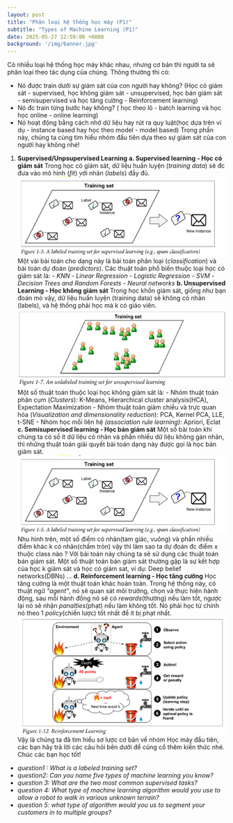 ```yaml
---
layout: post
title: "Phân loại hệ thống học máy (P1)"
subtitle: "Types of Machine Learning (P1)"
date: 2025-05-27 12:59:00 +0800
background: '/img/banner.jpg'
---
```


Có nhiều loại hệ thống học máy khác nhau, nhưng cơ bản thì người ta sẽ phân loại theo tác dụng của chúng. Thông thường thì có:
- Nó được train dưới sự giám sát của con người hay không? (Học có giám sát - supervised, học không giám sát - unsupervised, học bán  giám sát - semisupervised và học tăng cường - Reinforcement learning)
- Nó đc train từng bước hay không? ( học theo lô - batch learning và học học online - online learning)
- Nó hoạt động bằng cách nhớ dữ liệu hay rút ra quy luật(học dựa trên ví dụ - instance based hay học theo model - model based)
Trong phần này, chúng ta cùng tìm hiểu nhóm đầu tiên dựa theo sự giám sát của con người hay không nhé! 
1. **Supervised/Unpsupervised Learning**
	**a. Supervised learning - Học có giám sát**
		Trong học có giám sát, dữ liệu huấn luyện (*training data*) sẽ đc đưa vào mô hình (*fit*) với nhãn (*labels*) đầy đủ. 
		![Supervised learning](/img/bai-1-images/Pasted_image_20250527120501.png)
		Một vài bài toán cho dạng này là bài toán phân loại (*classification*) và bài toán dự đoán (*predictors*). 
		Các thuật toán phổ biến thuộc loại học có giám sát là:
		- *KNN*
		*- Linear Regression*
		*- Logistic Regression*
		*- SVM*
		*- Decision Trees and Random Forests*
		*- Neural networks*
	**b. Unsupervised Learning - Học không giám sát**
		Trong học khồn giám sát, giống như bạn đoán mò vậy, dữ liệu huấn luyện (training data) sẽ không có nhãn (labels), và hệ thống phải học mà k có giáo viên. 
		![Unsupervised learning](/img/bai-1-images/Pasted_image_20250527121009.png)
		Một số thuật toán thuộc loại học không giám sát là:
		- Nhóm thuật toán phân cụm (*Clusters*): K-Means, Hierarchical cluster analysis(HCA), Expectation Maximization
		- Nhóm thuật toán giảm chiều và trực quan hóa (*Visualization and dimensionality reduction*): PCA, Kernel PCA, LLE, t-SNE
		- Nhóm học mối liên hệ *(association rule learning)*: Apriori, Eclat
	**c. Semisupervised learning - Học bán giám sát**
		Một số bài toán khi chúng ta có số ít dữ liệu có nhãn và phần nhiều dữ liệu không gán nhãn, thì những thuật toán giải quyết bài toán dạng này được gọi là học bán giám sát.
		![Semisupervised learning](/img/bai-1-images/Pasted_image_20250527120501.png)
		Nhu hình trên, một số điểm có nhãn(tam giác, vuông) và phần nhiều điểm khác k có nhãn(chấm tròn) vậy thì làm sao ta dự đoán đc điểm x thuộc class nào ? Với bài toán này chúng ta sẽ sử dụng các thuật toán bán giám sát. 
		Một số thuật toán bán giám sát thường gặp là sự kết hợp của học k giám sát và học có giám sat, ví dụ: Deep belief networks(DBNs) ...
	**d. Reinforcement learning - Học tăng cường**
		Học tăng cường là một thuật toán khác hoàn toàn. Trong hệ thống này, có thuật ngữ *"agent"*, nó sẽ quan sát môi trường, chọn và thực hiện hành động, sau mỗi hành đồng nó sẽ có *rewards*(thường) nếu làm tốt, ngược lại nó sẽ nhận *panalties*(phạt) nếu làm không tốt. Nó phải học từ chính nó theo 1 *policy*(chiến lược) tốt nhất để ít bị phạt nhất.
		![Reinforcement learning](/img/bai-1-images/Pasted_image_20250527122131.png)
Vậy là chúng ta đã tìm hiểu sơ lược cơ bản về nhóm Học máy đầu tiên, các bạn hãy trả lời các câu hỏi bên dưới để củng cổ thêm kiến thức nhé. Chúc các bạn học tốt!
- *question1 : What is a labeled training set?*
- *question2: Can you name five types of machine learning you know?* 
- *question 3: What are the two most common supervised tasks?*
- *question 4: What type of machine learning algorithm would you use to allow a robot to walk in various unknown terrain?*
- *question 5: what type of algorithm would you us to segment your customers in to multiple groups?* 
